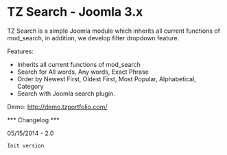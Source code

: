 # TZ Search - Joomla 3.x

TZ Search is a simple Joomla module which inherits all current functions of mod_search, in addition, we develop filter dropdown feature.

Features:

* Inherits all current functions of mod_search
* Search for All words, Any words, Exact Phrase
* Order by Newest First, Oldest First, Most Popular, Alphabetical, Category
* Search with Joomla search plugin.

Demo: http://demo.tzportfolio.com/

*** Changelog ***

05/15/2014 - 2.0

	Init version